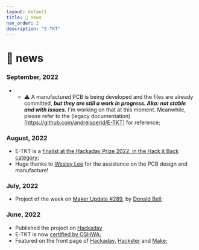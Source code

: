 ```yaml
---
layout: default
title: 📰 news
nav_order: 2
description: "E-TKT"
---
```


# 📰 **news**

### September, 2022
- - ⚠️ A manufactured PCB is being developed and the files are already committed, ***but they are still a work in progress. Aka: not stable and with issues.*** I'm working on that at this moment. Meanwhile, please refer to the (legacy documentation)[https://github.com/andreisperid/E-TKT] for reference;

### August, 2022
- E-TKT is a [finalist at the Hackaday Prize 2022, in the Hack it Back category](https://hackaday.com/2022/08/09/2022-hackaday-prize-congratulations-to-the-winners-of-the-hack-it-back-challenge/);
- Huge thanks to [Wesley Lee](https://github.com/wes06) for the assistance on the PCB design and manufacture!

### July, 2022
- Project of the week on [Maker Update #289](https://www.youtube.com/watch?v=3jpaBhROYGc), by [Donald Bell](https://twitter.com/donald);

### June, 2022
- Published the project on [Hackaday](https://hackaday.io/project/185912-e-tkt-anachronic-label-maker)
- E-TKT is now [certified by OSHWA](https://certification.oshwa.org/br000010.html);
- Featured on the front page of [Hackaday](https://hackaday.com/2022/06/15/diy-automated-printer-kerchunks-out-classic-embossed-labels/), [Hackster](https://www.hackster.io/news/e-tkt-prints-embossed-labels-with-the-power-of-iot-5ad25299cf22) and [Make](https://makezine.com/article/maker-news/old-school-label-making-new-school-interface/);